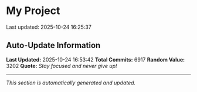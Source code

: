 # My Project


Last updated: 2025-10-24 16:25:37












































































































































































































































































































































































































































































































































































































































































































































































































































































































































































































































































































































































































































































































































































































































































































































































































































































































































































































































































































































































































































































































































































































































































































































































































































































































































































































































































































































































































































































































































































































































































































































































































































































































































































































































































































































































































































































































































































































































































































































































































































































































































































































































































































































































































































































































































































































































































































































































































































































































































































































































































































































































































































































































































































































































































































































































































































































































































































































































































































































































































































































































































































































































































































































































































































































































































































































































































































































































































































































































































































































































































































































































































































































































































































































































































































































































































## Auto-Update Information

**Last Updated:** 2025-10-24 16:53:42
**Total Commits:** 6917
**Random Value:** 3202
**Quote:** _Stay focused and never give up!_

---
_This section is automatically generated and updated._